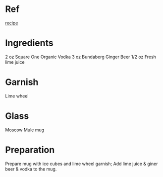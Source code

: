 # Ref
[recipe](https://www.liquor.com/recipes/liquor-coms-moscow-mule/)

# Ingredients
2 oz Square One Organic Vodka
3 oz Bundaberg Ginger Beer
1/2 oz Fresh lime juice

# Garnish
Lime wheel

# Glass
Moscow Mule mug

# Preparation
Prepare mug with ice cubes and lime wheel garnish;
Add lime juice & giner beer & vodka to the mug.
